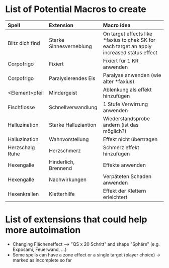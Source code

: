 # List of Potential Macros to create

| Spell            | Extension               | Macro idea                                                                                 |
|:-----------------|:------------------------|:-------------------------------------------------------------------------------------------|
| Blitz dich find  | Starke Sinnesverneblung | On target effects like *faxius to chek SK for each target an apply increased status effect |
| Corpofrigo       | Fixiert                 | Fixiert für 1 KR anwenden                                                                  |
| Corpofrigo       | Paralysierendes Eis     | Paralyse anwenden (wie alter *faxius)                                                      |
| \<Element\>pfeil | Mindergeist             | Ablenkung als effekt hinzufügen                                                            |
| Fischflosse      | Schnellverwandlung      | 1 Stufe Verwirrung anwenden                                                                |
| Halluzination    | Starke Halluziantion    | Wiederstandsprobe ändern (ist das möglich?)                                                |
| Halluzination    | Wahnvorstellung         | Effekt nicht übertragen                                                                    |
| Herzschalg Ruhe  | Herzschmerz             | Schmerz effekt hinzufügen                                                                  |
| Hexengalle       | Hinderlich, Brennend    | Effekte anwenden                                                                           |
| Hexengalle       | Nachwirkungen           | Verpäteten Schaden anwenden                                                                |
| Hexenkrallen     | Kletterhilfe            | Effekt der Klettern erleichtert                                                            |


# List of extensions that could help more autoimation
* Changing Flächeneffect --> "QS x 20 Schritt" and shape "Sphäre" (e.g. Exposami, Feuerwand, ...)
* Some spells can have a zone effect or a single target (player choice) -> marked as incomplete so far